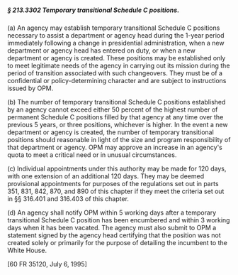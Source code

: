 ##### § 213.3302 Temporary transitional Schedule C positions. #####

(a) An agency may establish temporary transitional Schedule C positions necessary to assist a department or agency head during the 1-year period immediately following a change in presidential administration, when a new department or agency head has entered on duty, or when a new department or agency is created. These positions may be established only to meet legitimate needs of the agency in carrying out its mission during the period of transition associated with such changeovers. They must be of a confidential or policy-determining character and are subject to instructions issued by OPM.

(b) The number of temporary transitional Schedule C positions established by an agency cannot exceed either 50 percent of the highest number of permanent Schedule C positions filled by that agency at any time over the previous 5 years, or three positions, whichever is higher. In the event a new department or agency is created, the number of temporary transitional positions should reasonable in light of the size and program responsibility of that department or agency. OPM may approve an increase in an agency's quota to meet a critical need or in unusual circumstances.

(c) Individual appointments under this authority may be made for 120 days, with one extension of an additional 120 days. They may be deemed provisional appointments for purposes of the regulations set out in parts 351, 831, 842, 870, and 890 of this chapter if they meet the criteria set out in §§ 316.401 and 316.403 of this chapter.

(d) An agency shall notify OPM within 5 working days after a temporary transitional Schedule C position has been encumbered and within 3 working days when it has been vacated. The agency must also submit to OPM a statement signed by the agency head certifying that the position was not created solely or primarily for the purpose of detailing the incumbent to the White House.

[60 FR 35120, July 6, 1995]